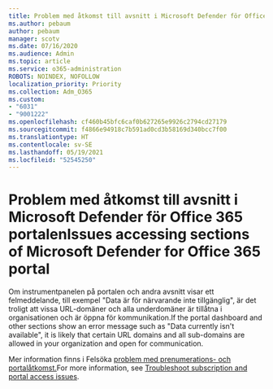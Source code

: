 ```yaml
---
title: Problem med åtkomst till avsnitt i Microsoft Defender för Office 365 portalen
ms.author: pebaum
author: pebaum
manager: scotv
ms.date: 07/16/2020
ms.audience: Admin
ms.topic: article
ms.service: o365-administration
ROBOTS: NOINDEX, NOFOLLOW
localization_priority: Priority
ms.collection: Adm_O365
ms.custom:
- "6031"
- "9001222"
ms.openlocfilehash: cf460b45bfc6caf0b627265e9926c2794cd27179
ms.sourcegitcommit: f4866e94918c7b591ad0cd3b58169d340bcc7f00
ms.translationtype: HT
ms.contentlocale: sv-SE
ms.lasthandoff: 05/19/2021
ms.locfileid: "52545250"
---
```

# <a name="issues-accessing-sections-of-microsoft-defender-for-office-365-portal"></a><span data-ttu-id="4f114-102">Problem med åtkomst till avsnitt i Microsoft Defender för Office 365 portalen</span><span class="sxs-lookup"><span data-stu-id="4f114-102">Issues accessing sections of Microsoft Defender for Office 365 portal</span></span>

<span data-ttu-id="4f114-103">Om instrumentpanelen på portalen och andra avsnitt visar ett felmeddelande, till exempel "Data är för närvarande inte tillgänglig", är det troligt att vissa URL-domäner och alla underdomäner är tillåtna i organisationen och är öppna för kommunikation.</span><span class="sxs-lookup"><span data-stu-id="4f114-103">If the portal dashboard and other sections show an error message such as "Data currently isn't available", it is likely that certain URL domains and all sub-domains are allowed in your organization and open for communication.</span></span> 

<span data-ttu-id="4f114-104">Mer information finns i Felsöka [problem med prenumerations- och portalåtkomst.](/windows/security/threat-protection/microsoft-defender-atp/troubleshoot-onboarding-error-messages#data-currently-isnt-available-on-some-sections-of-the-portal)</span><span class="sxs-lookup"><span data-stu-id="4f114-104">For more information, see [Troubleshoot subscription and portal access issues](/windows/security/threat-protection/microsoft-defender-atp/troubleshoot-onboarding-error-messages#data-currently-isnt-available-on-some-sections-of-the-portal).</span></span>